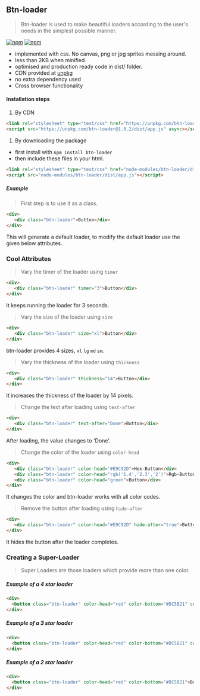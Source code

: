 ## Btn-loader

>Btn-loader is used to make beautiful loaders according to the user's needs in the simplest possible manner.

[![npm](https://img.shields.io/npm/dm/btn-loader.svg?style=flat-square)](https://www.npmjs.com/package/btn-loader)
[![npm](https://img.shields.io/npm/v/btn-loader.svg?style=flat-square)](https://www.npmjs.com/package/btn-loader)

- implemented with css. No canvas, png or jpg sprites messing around.
- less than 2KB when minified.
- optimised and production ready code in dist/ folder. 
- CDN provided at [unpkg](https://unpkg.com/btn-loader@1.0.1/dist/)
- no extra dependency used 
- Cross browser functionality

#### Installation steps

1) By CDN
```html
<link rel="stylesheet" type="text/css" href="https://unpkg.com/btn-loader@1.0.2/dist/app.css">
<script src="https://unpkg.com/btn-loader@1.0.2/dist/app.js" async></script>
```

1) By downloading the package

* first install with `npm install btn-loader` 
* then include these files in your html.

```html
<link rel="stylesheet" type="text/css" href="node-modules/btn-loader/dist/app.css">
<script src="node-modules/btn-loader/dist/app.js"></script>
```

##### Example

>First step is to use it as a class.

```html
<div>
   <div class="btn-loader">Button</div>
</div>
```
This will generate a default loader, to modify the default loader use the given below attributes.

### Cool Attributes

>Vary the timer of the loader using ```timer```

```html
<div>
   <div class="btn-loader" timer="3">Button</div>
</div>
```
It keeps running the loader for 3 seconds.

>Vary the size of the loader using ```size```

```html
<div>
   <div class="btn-loader" size="xl">Button</div>
</div>
```
btn-loader provides 4 sizes,
```xl```
```lg```
```md```
```sm```.

>Vary the thickness of the loader using ```thickness```

```html
<div>
   <div class="btn-loader" thickness="14">Button</div>
</div>
```
It increases the thickness of the loader by 14 pixels.


>Change the text after loading using ```text-after```

```html
<div>
   <div class="btn-loader" text-after="Done">Button</div>
</div>
```
After loading, the value changes to 'Done'.


>Change the color of the loader using ```color-head```

```html
<div>
   <div class="btn-loader" color-head="#E9C92D">Hex-Button</div>
   <div class="btn-loader" color-head="rgb('1.4','2.3','2')">Rgb-Button</div>
   <div class="btn-loader" color-head="green">Button</div>
</div>
```
It changes the color and btn-loader works with all color codes.


>Remove the button after loading using ```hide-after```

```html
<div>
   <div class="btn-loader" color-head="#E9C92D" hide-after="true">Button</div>
</div>
```
It hides the button after the loader completes.


### Creating a Super-Loader
> Super Loaders are those loaders which provide more than one color.

##### Example of a 4 star loader

```html
<div>
  <button class="btn-loader" color-head="red" color-bottom="#DC5B21" color-left="#70AB8F" color-right="#383127">Button</button>
</div>
```
##### Example of a 3 star loader

```html
<div>
  <button class="btn-loader" color-head="red" color-bottom="#DC5B21" color-left="#70AB8F">Button</button>
</div>
```
##### Example of a 2 star loader

```html
<div>
  <button class="btn-loader" color-head="red" color-bottom="#DC5B21">Button</button>
</div>
```
